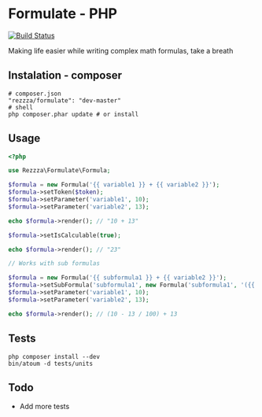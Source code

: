 Formulate - PHP
===============

[![Build Status](https://secure.travis-ci.org/rezzza/Formulate.png)](http://travis-ci.org/rezzza/Formulate)

Making life easier while writing complex math formulas, take a breath

## Instalation - composer

```
# composer.json
"rezzza/formulate": "dev-master"
# shell
php composer.phar update # or install
```

## Usage

```php
<?php

use Rezzza\Formulate\Formula;

$formula = new Formula('{{ variable1 }} + {{ variable2 }}');
$formula->setToken($token);
$formula->setParameter('variable1', 10);
$formula->setParameter('variable2', 13);

echo $formula->render(); // "10 + 13"

$formula->setIsCalculable(true);

echo $formula->render(); // "23"

// Works with sub formulas

$formula = new Formula('{{ subformula1 }} + {{ variable2 }}');
$formula->setSubFormula('subformula1', new Formula('subformula1', '({{ variable1 }} - {{ variable2 }} / 100)'));
$formula->setParameter('variable1', 10);
$formula->setParameter('variable2', 13);

echo $formula->render(); // (10 - 13 / 100) + 13
```

## Tests

```shell
php composer install --dev
bin/atoum -d tests/units
```

## Todo

- Add more tests
